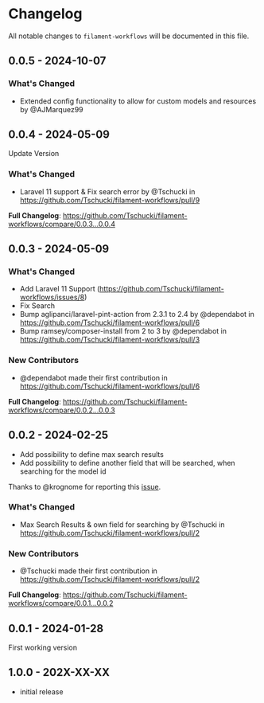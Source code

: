 # Changelog

All notable changes to `filament-workflows` will be documented in this file.

## 0.0.5 - 2024-10-07

### What's Changed

* Extended config functionality to allow for custom models and resources by @AJMarquez99

## 0.0.4 - 2024-05-09

Update Version

### What's Changed

* Laravel 11 support & Fix search error by @Tschucki in https://github.com/Tschucki/filament-workflows/pull/9

**Full Changelog**: https://github.com/Tschucki/filament-workflows/compare/0.0.3...0.0.4

## 0.0.3 - 2024-05-09

### What's Changed

* Add Laravel 11 Support (https://github.com/Tschucki/filament-workflows/issues/8)
* Fix Search
* Bump aglipanci/laravel-pint-action from 2.3.1 to 2.4 by @dependabot in https://github.com/Tschucki/filament-workflows/pull/6
* Bump ramsey/composer-install from 2 to 3 by @dependabot in https://github.com/Tschucki/filament-workflows/pull/3

### New Contributors

* @dependabot made their first contribution in https://github.com/Tschucki/filament-workflows/pull/6

**Full Changelog**: https://github.com/Tschucki/filament-workflows/compare/0.0.2...0.0.3

## 0.0.2 - 2024-02-25

- Add possibility to define max search results
- Add possibility to define another field that will be searched, when searching for the model id

Thanks to @krognome for reporting this [issue](https://github.com/Tschucki/filament-workflows/issues/1).

### What's Changed

* Max Search Results & own field for searching by @Tschucki in https://github.com/Tschucki/filament-workflows/pull/2

### New Contributors

* @Tschucki made their first contribution in https://github.com/Tschucki/filament-workflows/pull/2

**Full Changelog**: https://github.com/Tschucki/filament-workflows/compare/0.0.1...0.0.2

## 0.0.1 - 2024-01-28

First working version

## 1.0.0 - 202X-XX-XX

- initial release
